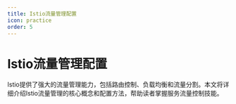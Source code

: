 ```yaml
---
title: Istio流量管理配置
icon: practice
order: 5
---
```


# Istio流量管理配置

Istio提供了强大的流量管理能力，包括路由控制、负载均衡和流量分割。本文将详细介绍Istio流量管理的核心概念和配置方法，帮助读者掌握服务流量控制技能。
